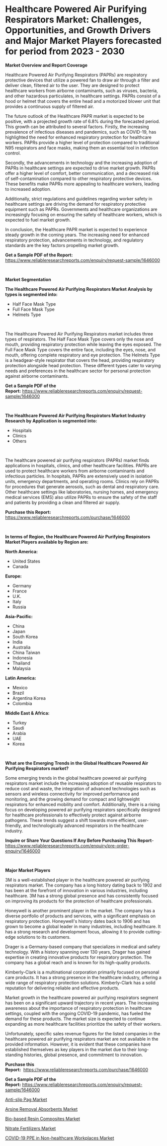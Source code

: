 <p><h1>Healthcare Powered Air Purifying Respirators Market: Challenges, Opportunities, and Growth Drivers and Major Market Players forecasted for period from 2023 - 2030</h1></p><p><strong>Market Overview and Report Coverage</strong></p>
<p><p>Healthcare Powered Air Purifying Respirators (PAPRs) are respiratory protective devices that utilize a powered fan to draw air through a filter and deliver clean, filtered air to the user. They are designed to protect healthcare workers from airborne contaminants, such as viruses, bacteria, and other hazardous particulates, in healthcare settings. PAPRs consist of a hood or helmet that covers the entire head and a motorized blower unit that provides a continuous supply of filtered air.</p><p>The future outlook of the Healthcare PAPR market is expected to be positive, with a projected growth rate of 6.8% during the forecasted period. This growth can be attributed to several factors. Firstly, the increasing prevalence of infectious diseases and pandemics, such as COVID-19, has highlighted the need for enhanced respiratory protection for healthcare workers. PAPRs provide a higher level of protection compared to traditional N95 respirators and face masks, making them an essential tool in infection control.</p><p>Secondly, the advancements in technology and the increasing adoption of PAPRs in healthcare settings are expected to drive market growth. PAPRs offer a higher level of comfort, better communication, and a decreased risk of self-contamination compared to other respiratory protective devices. These benefits make PAPRs more appealing to healthcare workers, leading to increased adoption.</p><p>Additionally, strict regulations and guidelines regarding worker safety in healthcare settings are driving the demand for respiratory protective equipment such as PAPRs. Governments and healthcare organizations are increasingly focusing on ensuring the safety of healthcare workers, which is expected to fuel market growth.</p><p>In conclusion, the Healthcare PAPR market is expected to experience steady growth in the coming years. The increasing need for enhanced respiratory protection, advancements in technology, and regulatory standards are the key factors propelling market growth.</p></p>
<p><strong>Get a Sample PDF of the Report:</strong> <a href="https://www.reliableresearchreports.com/enquiry/request-sample/1646000">https://www.reliableresearchreports.com/enquiry/request-sample/1646000</a></p>
<p>&nbsp;</p>
<p><strong>Market Segmentation</strong></p>
<p><strong>The Healthcare Powered Air Purifying Respirators Market Analysis by types is segmented into:</strong></p>
<p><ul><li>Half Face Mask Type</li><li>Full Face Mask Type</li><li>Helmets Type</li></ul></p>
<p>&nbsp;</p>
<p><p>The Healthcare Powered Air Purifying Respirators market includes three types of respirators. The Half Face Mask Type covers only the nose and mouth, providing respiratory protection while leaving the eyes exposed. The Full Face Mask Type covers the entire face, including the eyes, nose, and mouth, offering complete respiratory and eye protection. The Helmets Type is a headgear-style respirator that covers the head, providing respiratory protection alongside head protection. These different types cater to varying needs and preferences in the healthcare sector for personal protection against airborne contaminants.</p></p>
<p><strong>Get a Sample PDF of the Report:</strong>&nbsp;<a href="https://www.reliableresearchreports.com/enquiry/request-sample/1646000">https://www.reliableresearchreports.com/enquiry/request-sample/1646000</a></p>
<p>&nbsp;</p>
<p><strong>The Healthcare Powered Air Purifying Respirators Market Industry Research by Application is segmented into:</strong></p>
<p><ul><li>Hospitals</li><li>Clinics</li><li>Others</li></ul></p>
<p>&nbsp;</p>
<p><p>The healthcare powered air purifying respirators (PAPRs) market finds applications in hospitals, clinics, and other healthcare facilities. PAPRs are used to protect healthcare workers from airborne contaminants and infectious particles. In hospitals, PAPRs are extensively used in isolation units, emergency departments, and operating rooms. Clinics rely on PAPRs for procedures that generate aerosols, such as dental and respiratory care. Other healthcare settings like laboratories, nursing homes, and emergency medical services (EMS) also utilize PAPRs to ensure the safety of the staff and patients by providing a clean and filtered air supply.</p></p>
<p><strong>Purchase this Report:</strong>&nbsp; <a href="https://www.reliableresearchreports.com/purchase/1646000">https://www.reliableresearchreports.com/purchase/1646000</a></p>
<p>&nbsp;</p>
<p><strong>In terms of Region, the Healthcare Powered Air Purifying Respirators Market Players available by Region are:</strong></p>
<p>
    <p> <strong> North America: </strong>
        <ul>
            <li>United States</li>
            <li>Canada</li>
        </ul>
        </p> 
    <p> <strong> Europe: </strong>
        <ul>
            <li>Germany</li>
            <li>France</li>
            <li>U.K.</li>
            <li>Italy</li>
            <li>Russia</li>
        </ul>
        </p> 
    <p> <strong> Asia-Pacific: </strong>
        <ul>
            <li>China</li>
            <li>Japan</li>
            <li>South Korea</li>
            <li>India</li>
            <li>Australia</li>
            <li>China Taiwan</li>
            <li>Indonesia</li>
            <li>Thailand</li>
            <li>Malaysia</li>
        </ul>
        </p> 
    <p> <strong> Latin America: </strong>
        <ul>
            <li>Mexico</li>
            <li>Brazil</li>
            <li>Argentina Korea</li>
            <li>Colombia</li>
        </ul>
        </p> 
    <p> <strong> Middle East & Africa: </strong>
        <ul>
            <li>Turkey</li>
            <li>Saudi</li>
            <li>Arabia</li>
            <li>UAE</li>
            <li>Korea</li>
        </ul>
    </p>
    </p>
<p>&nbsp;</p>
<p><strong>What are the Emerging Trends in the Global Healthcare Powered Air Purifying Respirators market?</strong></p>
<p><p>Some emerging trends in the global healthcare powered air purifying respirators market include the increasing adoption of reusable respirators to reduce cost and waste, the integration of advanced technologies such as sensors and wireless connectivity for improved performance and monitoring, and the growing demand for compact and lightweight respirators for enhanced mobility and comfort. Additionally, there is a rising focus on developing powered air purifying respirators specifically designed for healthcare professionals to effectively protect against airborne pathogens. These trends suggest a shift towards more efficient, user-friendly, and technologically advanced respirators in the healthcare industry.</p></p>
<p><strong>Inquire or Share Your Questions If Any Before Purchasing This Report</strong>- <a href="https://www.reliableresearchreports.com/enquiry/pre-order-enquiry/1646000">https://www.reliableresearchreports.com/enquiry/pre-order-enquiry/1646000</a></p>
<p>&nbsp;</p>
<p><strong>Major Market Players</strong></p>
<p><p>3M is a well-established player in the healthcare powered air purifying respirators market. The company has a long history dating back to 1902 and has been at the forefront of innovation in various industries, including healthcare. 3M has a strong global presence and has consistently focused on improving its products for the protection of healthcare professionals.</p><p>Honeywell is another prominent player in the market. The company has a diverse portfolio of products and services, with a significant emphasis on respiratory protection. Honeywell's history dates back to 1906 and has grown to become a global leader in many industries, including healthcare. It has a strong research and development focus, allowing it to provide cutting-edge solutions to its customers.</p><p>Drager is a Germany-based company that specializes in medical and safety technology. With a history spanning over 130 years, Drager has gained expertise in creating innovative products for respiratory protection. The company has a global reach and is known for its high-quality products.</p><p>Kimberly-Clark is a multinational corporation primarily focused on personal care products. It has a strong presence in the healthcare industry, offering a wide range of respiratory protection solutions. Kimberly-Clark has a solid reputation for delivering reliable and effective products.</p><p>Market growth in the healthcare powered air purifying respirators segment has been on a significant upward trajectory in recent years. The increasing awareness about the importance of respiratory protection in healthcare settings, coupled with the ongoing COVID-19 pandemic, has fueled the demand for these products. The market size is expected to continue expanding as more healthcare facilities prioritize the safety of their workers.</p><p>Unfortunately, specific sales revenue figures for the listed companies in the healthcare powered air purifying respirators market are not available in the provided information. However, it is evident that these companies have established themselves as key players in the market due to their long-standing histories, global presence, and commitment to innovation.</p></p>
<p><strong>Purchase this Report:</strong>&nbsp;&nbsp;<a href="https://www.reliableresearchreports.com/purchase/1646000">https://www.reliableresearchreports.com/purchase/1646000</a></p>
<p></p>
<p><strong>Get a Sample PDF of the Report:</strong>&nbsp;<a href="https://www.reliableresearchreports.com/enquiry/request-sample/1646000">https://www.reliableresearchreports.com/enquiry/request-sample/1646000</a></p>
<p><p><a href="https://www.linkedin.com/pulse/anti-slip-pag-market-research-report-unlocks-analysis-kqqsf/">Anti-slip Pag Market</a></p><p><a href="https://github.com/RoccoManning/Market-Research-Report-List-2/blob/main/arsine-removal-absorbents-market.md">Arsine Removal Absorbents Market</a></p><p><a href="https://github.com/RichRobinson5/Market-Research-Report-List-2/blob/main/bio-based-resin-composites-market.md">Bio-based Resin Composites Market</a></p><p><a href="https://medium.com/@sake.use.loan/nitrate-fertilizers-market-trends-and-market-analysis-forecasted-for-period-2023-2030-b4f018ec435e">Nitrate Fertilizers Market</a></p><p><a href="https://www.linkedin.com/pulse/covid-19-ppe-non-healthcare-workplaces-market-size-growth-forecast-edztf/">COVID-19 PPE in Non-healthcare Workplaces Market</a></p></p>